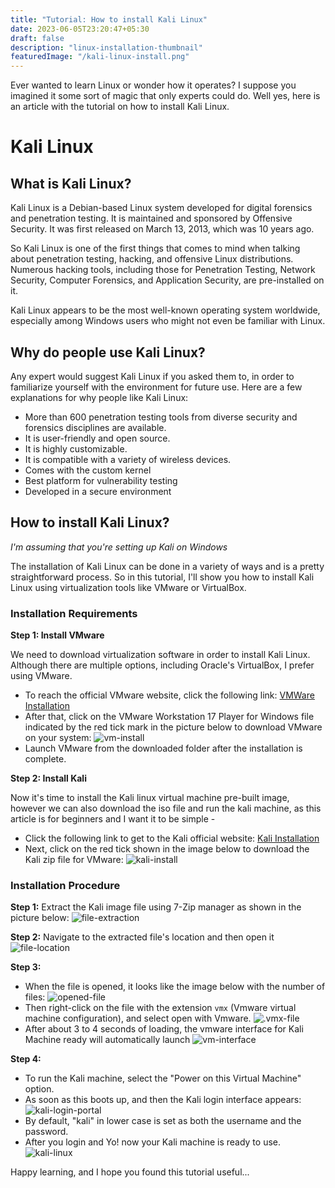 ```yaml
---
title: "Tutorial: How to install Kali Linux"
date: 2023-06-05T23:20:47+05:30
draft: false
description: "linux-installation-thumbnail"
featuredImage: "/kali-linux-install.png"
---
```

Ever wanted to learn Linux or wonder how it operates? I suppose you imagined it some sort of magic that only experts could do. Well yes, here is an article with the tutorial on how to install Kali Linux.
<!--more-->
# Kali Linux
## What is Kali Linux?
Kali Linux is a Debian-based Linux system developed for digital forensics and penetration testing. It is maintained and sponsored by Offensive Security. It was first released on March 13, 2013, which was 10 years ago.

So Kali Linux is one of the first things that comes to mind when talking about penetration testing, hacking, and offensive Linux distributions. Numerous hacking tools, including those for Penetration Testing, Network Security, Computer Forensics, and Application Security, are pre-installed on it.

Kali Linux appears to be the most well-known operating system worldwide, especially among Windows users who might not even be familiar with Linux. 
## Why do people use Kali Linux?
Any expert would suggest Kali Linux if you asked them to, in order to familiarize yourself with the environment for future use. Here are a few explanations for why people like Kali Linux:
- More than 600 penetration testing tools from diverse security and forensics disciplines are available.
- It is user-friendly and open source.
- It is highly customizable.
- It is compatible with a variety of wireless devices.
- Comes with the custom kernel
- Best platform for vulnerability testing
- Developed in a secure environment

## How to install Kali Linux?
_I'm assuming that you're setting up Kali on Windows_

The installation of Kali Linux can be done in a variety of ways and is a pretty straightforward process. 
So in this tutorial, I'll show you how to install Kali Linux using virtualization tools like VMware or VirtualBox.
### Installation Requirements
__Step 1: Install VMware__

We need to download virtualization software in order to install Kali Linux. Although there are multiple options, including Oracle's VirtualBox, I prefer using VMware.
- To reach the official VMware website, click the following link:
[VMWare Installation](https://www.vmware.com/in/products/workstation-player/workstation-player-evaluation.html "Visit to install Vmware!")
- After that, click on the VMware Workstation 17 Player for Windows file indicated by the red tick mark in the picture below to download VMware on your system:
![vm-install](/vm.png "VMware-installation")
- Launch VMware from the downloaded folder after the installation is complete.

__Step 2: Install Kali__

Now it's time to install the Kali linux virtual machine pre-built image, however we can also download the iso file and run the kali machine, as this article is for beginners and I want it to be simple - 
- Click the following link to get to the Kali official website:
[Kali Installation](https://www.kali.org/get-kali/#kali-virtual-machines "Visit to install Kali!")
- Next, click on the red tick shown in the image below to download the Kali zip file for VMware:
![kali-install](/kali-install.png "Kali-installation")

### Installation Procedure
__Step 1:__
Extract the Kali image file using 7-Zip manager as shown in the picture below:
![file-extraction](/extract-file.png "File extraction")

__Step 2:__
Navigate to the extracted file's location and then open it
![file-location](/file-location.png "File location")

__Step 3:__
- When the file is opened, it looks like the image below with the number of files:
![opened-file](/file-opened.png "Opened file")
- Then right-click on the file with the extension `vmx` (Vmware virtual machine configuration), and select open with Vmware. 
![.vmx-file](/vmx.png ".vmx file")
- After about 3 to 4 seconds of loading, the vmware interface for Kali Machine ready will automatically launch
![vm-interface](/kali-vm-interface.png "VMware interface")

__Step 4:__
- To run the Kali machine, select the "Power on this Virtual Machine" option.
- As soon as this boots up, and then the Kali login interface appears:
![kali-login-portal](/login-portal.png "Kali login portal")
- By default, "kali" in lower case is set as both the username and the password.
- After you login and Yo! now your Kali machine is ready to use. 
![kali-linux](/kali-linux.png "Kali Linux")

Happy learning, and I hope you found this tutorial useful...